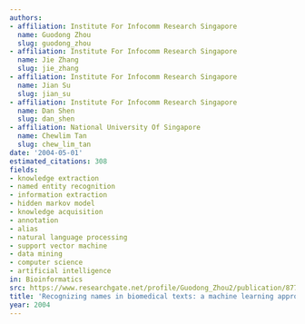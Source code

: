 ```yaml
---
authors:
- affiliation: Institute For Infocomm Research Singapore
  name: Guodong Zhou
  slug: guodong_zhou
- affiliation: Institute For Infocomm Research Singapore
  name: Jie Zhang
  slug: jie_zhang
- affiliation: Institute For Infocomm Research Singapore
  name: Jian Su
  slug: jian_su
- affiliation: Institute For Infocomm Research Singapore
  name: Dan Shen
  slug: dan_shen
- affiliation: National University Of Singapore
  name: Chewlim Tan
  slug: chew_lim_tan
date: '2004-05-01'
estimated_citations: 308
fields:
- knowledge extraction
- named entity recognition
- information extraction
- hidden markov model
- knowledge acquisition
- annotation
- alias
- natural language processing
- support vector machine
- data mining
- computer science
- artificial intelligence
in: Bioinformatics
src: https://www.researchgate.net/profile/Guodong_Zhou2/publication/8778343_Recognizing_names_in_biomedical_texts_a_machine_learning_approach/links/02e7e529ff15501bb0000000.pdf
title: 'Recognizing names in biomedical texts: a machine learning approach'
year: 2004
---
```

